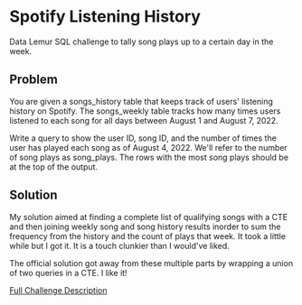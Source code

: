 # Spotify Listening History

Data Lemur SQL challenge to tally song plays up to a certain day in the week.

## Problem

You are given a songs_history table that keeps track of users' listening history on Spotify. The songs_weekly table tracks how many times users listened to each song for all days between August 1 and August 7, 2022.

Write a query to show the user ID, song ID, and the number of times the user has played each song as of August 4, 2022. We'll refer to the number of song plays as song_plays. The rows with the most song plays should be at the top of the output.

## Solution

My solution aimed at finding a complete list of qualifying songs with a CTE and then joining weekly song and song history results inorder to sum the frequency from the history and the count of plays that week. It took a little while but I got it. It is a touch clunkier than I would've liked.

The official solution got away from these multiple parts by wrapping a union of two queries in a CTE. I like it!

[Full Challenge Description](https://datalemur.com/questions/spotify-listening-history)
